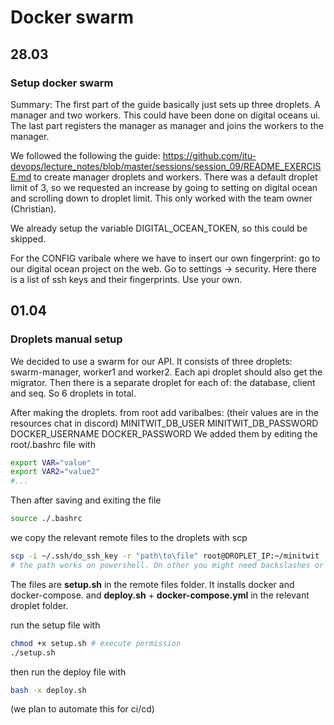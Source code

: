 # Docker swarm

## 28.03

### Setup docker swarm

Summary: The first part of the guide basically just sets up three droplets. A manager and two workers. This could have been done on digital oceans ui. The last part registers the manager as manager and joins the workers to the manager.

We followed the following the guide: https://github.com/itu-devops/lecture_notes/blob/master/sessions/session_09/README_EXERCISE.md
to create manager droplets and workers.
There was a default droplet limit of 3, so we requested an increase by going to setting on digital ocean and scrolling down to droplet limit. This only worked with the team owner (Christian).

We already setup the variable DIGITAL_OCEAN_TOKEN, so this could be skipped.

For the CONFIG varibale where we have to insert our own fingerprint:
go to our digital ocean project on the web. Go to settings -> security. Here there is a list of ssh keys and their fingerprints. Use your own.

## 01.04

### Droplets manual setup

We decided to use a swarm for our API. It consists of three droplets: swarm-manager, worker1 and worker2.
Each api droplet should also get the migrator. 
Then there is a separate droplet for each of: the database, client and seq.
So 6 droplets in total.

After making the droplets. from root
add varibalbes: (their values are in the resources chat in discord)
MINITWIT_DB_USER
MINITWIT_DB_PASSWORD
DOCKER_USERNAME
DOCKER_PASSWORD
We added them by editing the root/.bashrc file with 
```bash
export VAR="value"
export VAR2="value2"
#...
```

Then after saving and exiting the file
```bash
source ./.bashrc
```

we copy the relevant remote files to the droplets with scp
```bash
scp -i ~/.ssh/do_ssh_key -r "path\to\file" root@DROPLET_IP:~/minitwit
# the path works on powershell. On other you might need backslashes or without quotation or whatever
```

The files are **setup.sh** in the remote files folder. It installs docker and docker-compose. 
and **deploy.sh** + **docker-compose.yml** in the relevant droplet folder.

run the setup file with 
```bash
chmod +x setup.sh # execute permission
./setup.sh
```
then run the deploy file with
```bash
bash -x deploy.sh
```





(we plan to automate this for ci/cd)
